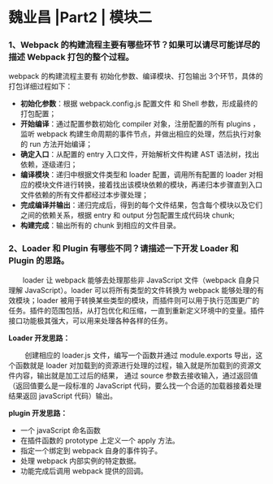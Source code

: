 # 魏业昌 |Part2 | 模块二
### 1、Webpack 的构建流程主要有哪些环节？如果可以请尽可能详尽的描述 Webpack 打包的整个过程。

webpack 的构建流程主要有 初始化参数、编译模块、打包输出 3个环节，具体的打包详细过程如下：

- **初始化参数**：根据 webpack.config.js 配置文件 和 Shell 参数，形成最终的打包配置；
- **开始编译**：通过配置参数初始化 compiler 对象，注册配置的所有 plugins ，监听 webpack 构建生命周期的事件节点，并做出相应的处理，然后执行对象的 run 方法开始编译；
- **确定入口**：从配置的 entry 入口文件，开始解析文件构建 AST 语法树，找出依赖，逐级递归；
- **编译模块**：递归中根据文件类型和 loader 配置，调用所有配置的 loader 对相应的模块文件进行转换，接着找出该模块依赖的模块，再递归本步骤直到入口文件依赖的所有文件都经过本步骤处理；
- **完成编译并输出**：递归完成后，得到的每个文件结果，包含每个模块以及它们之间的依赖关系，根据 entry 和 output 分包配置生成代码块 chunk; 
- **构建完成**：输出所有的 chunk 到相应的文件目录。
  
### 2、Loader 和 Plugin 有哪些不同？请描述一下开发 Loader 和 Plugin 的思路。
  
&ensp;&ensp;&ensp;&ensp;loader 让 webpack 能够去处理那些非 JavaScript 文件（webpack 自身只理解 JavaScript）。loader 可以将所有类型的文件转换为 webpack 能够处理的有效模块；loader 被用于转换某些类型的模块，而插件则可以用于执行范围更广的任务。插件的范围包括，从打包优化和压缩，一直到重新定义环境中的变量。插件接口功能极其强大，可以用来处理各种各样的任务。
  
**Loader 开发思路：**  

&ensp;&ensp;&ensp;&ensp; 创建相应的 loader.js 文件，编写一个函数并通过 module.exports 导出，这个函数就是 loader 对加载到的资源进行处理的过程，输入就是所加载到的资源文件内容，输出就是加工过后的结果，
通过 source 参数去接收输入，通过返回值（返回值要么是一段标准的 JavaScript 代码，要么找一个合适的加载器接着处理结果返回 javaScript 代码）输出。

**plugin 开发思路：**  

- 一个 javaScript 命名函数
- 在插件函数的 prototype 上定义一个 apply 方法。
- 指定一个绑定到 webpack 自身的事件钩子。
- 处理 webpack 内部实例的特定数据。
- 功能完成后调用 webpack 提供的回调。
